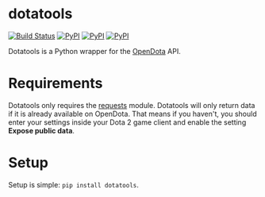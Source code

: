 dotatools
=========

[![Build Status](https://travis-ci.org/marcusmunch/dotatools.svg?branch=master)](https://travis-ci.org/marcusmunch/dotatools)
[![PyPI](https://img.shields.io/pypi/v/dotatools.svg)](https://pypi.python.org/pypi/dotatools)
[![PyPI](https://img.shields.io/pypi/pyversions/dotatools.svg)](https://pypi.python.org/pypi/dotatools)
[![PyPI](https://img.shields.io/pypi/l/dotatools.svg)](https://pypi.python.org/pypi/dotatools)

Dotatools is a Python wrapper for the [OpenDota](https://OpenDota.com) API.

Requirements
============
Dotatools only requires the [requests](http://python-requests.org) module.
Dotatools will only return data if it is already available on OpenDota. That means if you haven't, you should enter your settings inside your Dota 2 game client and enable the setting **Expose public data**.


Setup
=====
Setup is simple: `pip install dotatools`.